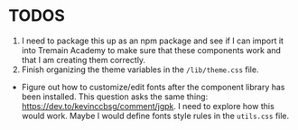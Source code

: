 # TODOS
1. I need to package this up as an npm package and see if I can import it into Tremain Academy to make sure that these components work and that I am creating them correctly.
2. Finish organizing the theme variables in the `/lib/theme.css` file.

* Figure out how to customize/edit fonts after the component library has been installed. This question asks the same thing: https://dev.to/kevinccbsg/comment/jgpk. I need to explore how this would work. Maybe I would define fonts style rules in the `utils.css` file.
